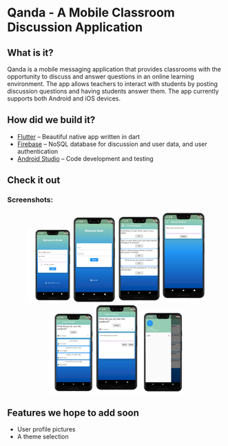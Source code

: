 # Qanda - A Mobile Classroom Discussion Application

## What is it?
Qanda is a mobile messaging application that provides classrooms with the opportunity to discuss and answer questions in an online learning environment. The app allows teachers to interact with students by posting discussion questions and having students answer them. The app currently supports both Android and iOS devices.
## How did we build it?
* [Flutter](https://flutter.dev/) – Beautiful native app written in dart
* [Firebase](https://firebase.google.com/) – NoSQL database for discussion and user data, and user authentication 
* [Android Studio](https://developer.android.com/studio) – Code development and testing 
## Check it out 
### Screenshots:

<p align="middle">
   <img src="assets/images/Register.png" width="100"/>
  <img src="assets/images/Login.png" width="100"/>
  <img src="assets/images/MainPageTeacher.png" width="100" />  
  <img src="assets/images/NewQuestion.png" width="100" />
  <img src="assets/images/QuestionPage.png" width="100" />
  <img src="assets/images/NewAnswer.png" width="100" /> 
  <img src="assets/images/UserInfo.png" width="100"/>
</p>

## Features we hope to add soon
* User profile pictures
* A theme selection


